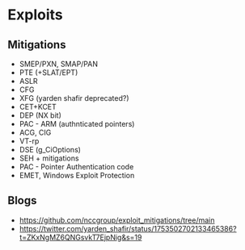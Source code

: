 # Exploits #

## Mitigations ##
* SMEP/PXN, SMAP/PAN
* PTE (+SLAT/EPT)
* ASLR
* CFG
* XFG (yarden shafir deprecated?)
* CET+KCET
* DEP (NX bit)
* PAC - ARM (authnticated pointers)
* ACG, CIG
* VT-rp
* DSE (g_CiOptions)
* SEH + mitigations
* PAC - Pointer Authentication code
* EMET, Windows Exploit Protection


## Blogs ##
* https://github.com/nccgroup/exploit_mitigations/tree/main
* https://twitter.com/yarden_shafir/status/1753502702133465386?t=ZKxNgMZ6QNGsvkT7EjpNig&s=19